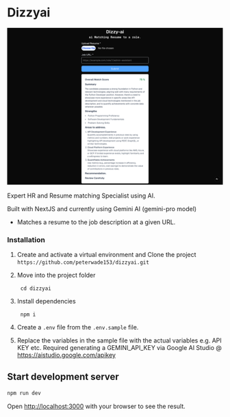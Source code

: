 # Dizzyai
<img src="./public/dizzy-ai.png">

Expert HR and Resume matching Specialist using AI. 

Built with NextJS and currently using Gemini AI (gemini-pro model)

- Matches a resume to the job description at a given URL.


### Installation

1. Create and activate a virtual environment and Clone the project `https://github.com/peterwade153/dizzyai.git`

2. Move into the project folder
   ```
    cd dizzyai
   ```

3. Install dependencies 
   ```
    npm i
   ```

4. Create a `.env` file from the `.env.sample` file. 

5. Replace the variables in the sample file with the actual variables e.g. API KEY etc. Required generating a GEMINI_API_KEY via Google AI Studio @ https://aistudio.google.com/apikey


## Start development server
```bash
npm run dev
```

Open [http://localhost:3000](http://localhost:3000) with your browser to see the result.

